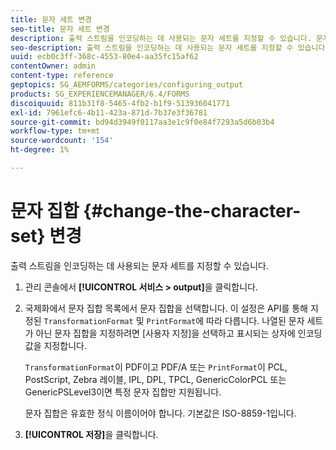 ```yaml
---
title: 문자 세트 변경
seo-title: 문자 세트 변경
description: 출력 스트림을 인코딩하는 데 사용되는 문자 세트를 지정할 수 있습니다. 문자 집합을 변경하는 방법을 알아봅니다.
seo-description: 출력 스트림을 인코딩하는 데 사용되는 문자 세트를 지정할 수 있습니다. 문자 집합을 변경하는 방법을 알아봅니다.
uuid: ecb0c3ff-368c-4553-80e4-aa35fc15af62
contentOwner: admin
content-type: reference
geptopics: SG_AEMFORMS/categories/configuring_output
products: SG_EXPERIENCEMANAGER/6.4/FORMS
discoiquuid: 811b31f8-5465-4fb2-b1f9-513936041771
exl-id: 7961efc6-4b11-423a-871d-7b37e3f36781
source-git-commit: bd94d3949f0117aa3e1c9f0e84f7293a5d6b03b4
workflow-type: tm+mt
source-wordcount: '154'
ht-degree: 1%

---
```


# 문자 집합 {#change-the-character-set} 변경

출력 스트림을 인코딩하는 데 사용되는 문자 세트를 지정할 수 있습니다.

1. 관리 콘솔에서 **[!UICONTROL 서비스 > output]**&#x200B;을 클릭합니다.
1. 국제화에서 문자 집합 목록에서 문자 집합을 선택합니다. 이 설정은 API를 통해 지정된 `TransformationFormat` 및 `PrintFormat`에 따라 다릅니다. 나열된 문자 세트가 아닌 문자 집합을 지정하려면 [사용자 지정]을 선택하고 표시되는 상자에 인코딩 값을 지정합니다.

   `TransformationFormat`이 PDF이고 PDF/A 또는 `PrintFormat`이 PCL, PostScript, Zebra 레이블, IPL, DPL, TPCL, GenericColorPCL 또는 GenericPSLevel3이면 특정 문자 집합만 지원됩니다.

   문자 집합은 유효한 정식 이름이어야 합니다. 기본값은 ISO-8859-1입니다.

1. **[!UICONTROL 저장]**&#x200B;을 클릭합니다.
